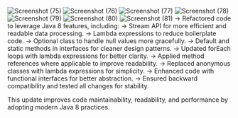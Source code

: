 ![Screenshot (75)](https://github.com/user-attachments/assets/923a46dd-3b37-42a7-955f-818007541f2b)
![Screenshot (76)](https://github.com/user-attachments/assets/7d20eaaf-c75e-4480-84b0-98328dcb031d)
![Screenshot (77)](https://github.com/user-attachments/assets/16fb7260-b1fe-4d5f-bebb-03cd8183ba18)
![Screenshot (78)](https://github.com/user-attachments/assets/0b3fb41f-17e1-41ae-8ada-afa27c38dc2b)
![Screenshot (79)](https://github.com/user-attachments/assets/f4cf0e99-89ad-4d78-8af8-104c59f58a0c)
![Screenshot (80)](https://github.com/user-attachments/assets/8d8b9d15-5a58-4067-8918-324fbab3d52f)
![Screenshot (81)](https://github.com/user-attachments/assets/372abe87-1090-4a3d-b174-59d1a905a1b0)
-> Refactored code to leverage Java 8 features, including:
-> Stream API for more efficient and readable data processing.
-> Lambda expressions to reduce boilerplate code.
-> Optional class to handle null values more gracefully.
-> Default and static methods in interfaces for cleaner design patterns.
-> Updated forEach loops with lambda expressions for better clarity.
-> Applied method references where applicable to improve readability.
-> Replaced anonymous classes with lambda expressions for simplicity.
-> Enhanced code with functional interfaces for better abstraction.
-> Ensured backward compatibility and tested all changes for stability.

This update improves code maintainability, readability, and performance by adopting modern Java 8 practices.
